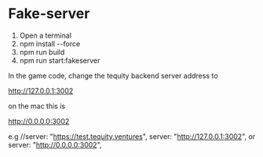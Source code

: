 # Fake-server

1) Open a terminal
2) npm install --force
3) npm run build
4) npm run start:fakeserver

In the game code, change the tequity backend server address to

http://127.0.0.1:3002

on the mac this is

http://0.0.0.0:3002

e.g
        //server: "https://test.tequity.ventures",
        server: "http://127.0.0.1:3002",
        or
        server: "http://0.0.0.0:3002",
        
